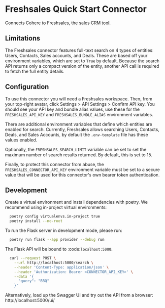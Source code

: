 # Freshsales Quick Start Connector

Connects Cohere to Freshsales, the sales CRM tool.

## Limitations

The Freshsales connector features full-text search on 4 types of entities: Users, Contacts, Sales accounts, and Deals. These are based off your environment variables, which are set to `True` by default. Because the search API returns only a compact version of the entity, another API call is required to fetch the full entity details.

## Configuration

To use this connector you will need a Freshsales workspace. Then, from your top-right avatar, click
Settings > API Settings > Confirm API key. You should see your API key and bundle alias values, use these
for the `FRESHSALES_API_KEY` and `FRESHSALES_BUNDLE_ALIAS` environment variables.

There are additional environment variables that define which entities are enabled for search. Currently,
Freshsales allows searching Users, Contacts, Deals, and Sales Accounts, by default the `.env-template` file has
these values enabled.

Optionally, the `FRESHSALES_SEARCH_LIMIT` variable can be set to set the maximum number of search results returned. By default, this is set to 15.

Finally, to protect this connector from abuse, the `FRESHSALES_CONNECTOR_API_KEY` environment variable must be set to a secure value that will be used for this connector's own bearer token authentication.

## Development

Create a virtual environment and install dependencies with poetry. We recommend using in-project virtual environments:

```bash
  poetry config virtualenvs.in-project true
  poetry install --no-root
```

To run the Flask server in development mode, please run:

```bash
  poetry run flask --app provider --debug run
```

The Flask API will be bound to :code:`localhost:5000`.

```bash
  curl --request POST \
    --url http://localhost:5000/search \
    --header 'Content-Type: application/json' \
    --header 'Authorization: Bearer <CONNECTOR_API_KEY>' \
    --data '{
      "query": "BBQ"
    }'
```

Alternatively, load up the Swagger UI and try out the API from a browser: http://localhost:5000/ui/
